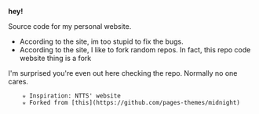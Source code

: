 **hey!**

Source code for my personal website.


* According to the site, im too stupid to fix the bugs.
* According to the site, I like to fork random repos. In fact, this repo code website thing is a fork
  

I'm surprised you're even out here checking the repo. Normally no one cares.


        ✯ Inspiration: NTTS' website               
        ✯ Forked from [this](https://github.com/pages-themes/midnight)
